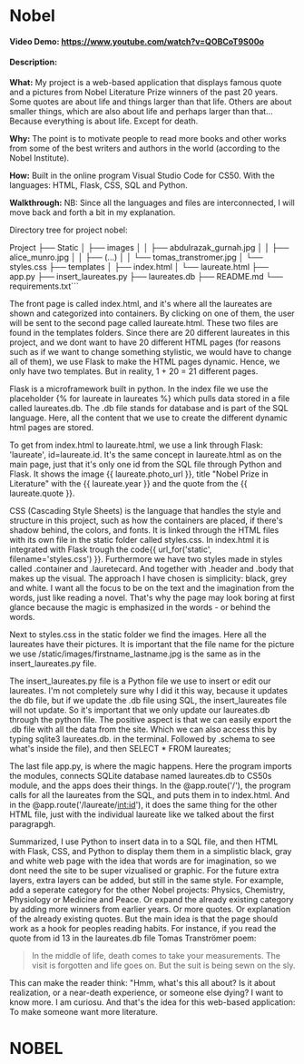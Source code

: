# Nobel

#### Video Demo: https://www.youtube.com/watch?v=QOBCoT9S00o


#### Description:



**What:** My project is a web-based application that displays famous quote and a pictures from Nobel Literature Prize winners of the past 20 years. Some quotes are about life and things larger than that life. Others are about smaller things, which are also about life and perhaps larger than that... Because everything is about life. Except for death.

**Why:** The point is to motivate people to read more books and other works from some of the best writers and authors in the world (according to the Nobel Institute).

**How:** Built in the online program Visual Studio Code for CS50. With the languages: HTML, Flask, CSS, SQL and Python.

**Walkthrough:**
NB: Since all the languages and files are interconnected, I will move back and forth a bit in my explanation.

Directory tree for project nobel:


Project
├── Static
│   ├── images
│   │   ├── abdulrazak_gurnah.jpg
│   │   ├── alice_munro.jpg
│   │   ├── (...)
│   │   └── tomas_transtromer.jpg
│   └── styles.css
├── templates
│   ├── index.html
│   └── laureate.html
├── app.py
├── insert_laureates.py
├── laureates.db
├── README.md
└── requirements.txt```


The front page is called index.html, and it's where all the laureates are shown and categorized into containers. By clicking on one of them, the user will be sent to the second page called laureate.html. These two files are found in the templates folders. Since there are 20 different laureates in this project, and we dont want to have 20 different HTML pages (for reasons such as if we want to change something stylistic, we would have to change all of them), we use Flask to make the HTML pages dynamic. Hence, we only have two templates. But in reality, 1 + 20 = 21 different pages.

Flask is a microframework built in python. In the index file we use the placeholder {% for laureate in laureates %} which pulls data stored in a file called laureates.db. The .db file stands for database and is part of the SQL language. Here, all the content that we use to create the different dynamic html pages are stored.

To get from index.html to laureate.html, we use a link through Flask: 'laureate', id=laureate.id. It's the same concept in laureate.html as on the main page, just that it's only one id from the SQL file through Python and Flask. It shows the image {{ laureate.photo_url }}, title "Nobel Prize in Literature" with the {{ laureate.year }} and the quote from the {{ laureate.quote }}.

CSS (Cascading Style Sheets) is the language that handles the style and structure in this project, such as how the containers are placed, if there's shadow behind, the colors, and fonts. It is linked through the HTML files with its own file in the static folder called styles.css. In index.html it is integrated with Flask trough the code{{ url_for('static', filename='styles.css') }}. Furthermore we have two styles made in styles called .container and .lauretecard. And together with .header and .body that makes up the visual. The approach I have chosen is simplicity: black, grey and white. I want all the focus to be on the text and the imagination from the words, just like reading a novel. That's why the page may look boring at first glance because the magic is emphasized in the words - or behind the words.

Next to styles.css in the static folder we find the images. Here all the laureates have their pictures. It is important that the file name for the picture we use /static/images/firstname_lastname.jpg is the same as in the insert_laureates.py file.

The insert_laureates.py file is a Python file we use to insert or edit our laureates. I'm not completely sure why I did it this way, because it updates the db file, but if we update the .db file using SQL, the insert_laureates file will not update. So it's important that we only update our laureates.db through the python file. The positive aspect is that we can easily export the .db file with all the data from the site. Which we can also access this by typing sqlite3 laureates.db. in the terminal. Followed by .schema to see what's inside the file), and then SELECT * FROM laureates;

The last file app.py, is where the magic happens. Here the program imports the modules, connects SQLite database named laureates.db to CS50s module, and the apps does their things. In the @app.route('/'), the program calls for all the laureates from the SQL, and puts them in to index.html. And in the @app.route('/laureate/<int:id>'), it does the same thing for the other HTML file, just with the individual laureate like we talked about the first paragrapgh.


Summarized, I use Python to insert data in to a SQL file, and then HTML with Flask, CSS, and Python to display them them in a simplistic black, gray and white web page with the idea that words are for imagination, so we dont need the site to be super vizualised or graphic. For the future extra layers, extra layers can be added, but still in the same style. For example, add a seperate category for the other Nobel projects: Physics, Chemistry, Physiology or Medicine and Peace. Or expand the already existing category by adding more winners from earlier years. Or more quotes. Or explanation of the already existing quotes. But the main idea is that the page should work as a hook for peoples reading habits. For instance, if you read the quote from id 13 in the laureates.db file Tomas Tranströmer poem:

>In the middle of life, death comes
>to take your measurements.
>The visit is forgotten and life goes on.
>But the suit is being sewn on the sly.

This can make the reader think: "Hmm, what's this all about? Is it about realization, or a near-death experience, or someone else dying? I want to know more. I am curiosu. And that's the idea for this web-based application: To make someone want more literature.
# NOBEL
